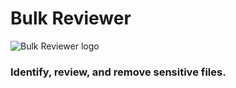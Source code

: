 # Bulk Reviewer

![Bulk Reviewer logo](https://github.com/timothyryanwalsh/bulk-redactor/blob/master/full-logo.jpg)

### Identify, review, and remove sensitive files.
